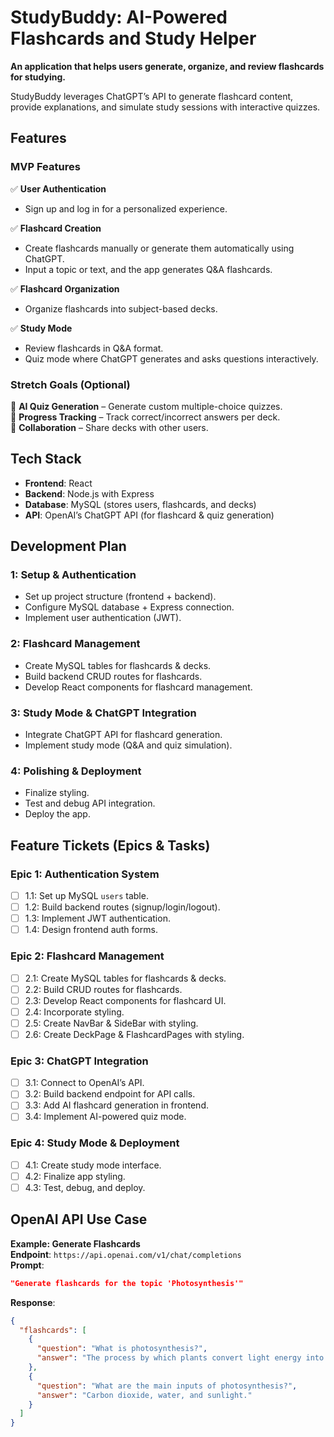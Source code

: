 # StudyBuddy: AI-Powered Flashcards and Study Helper

**An application that helps users generate, organize, and review flashcards for studying.**

StudyBuddy leverages ChatGPT’s API to generate flashcard content, provide explanations, and simulate study sessions with interactive quizzes.

## Features

### MVP Features

✅ **User Authentication**

- Sign up and log in for a personalized experience.

✅ **Flashcard Creation**

- Create flashcards manually or generate them automatically using ChatGPT.
- Input a topic or text, and the app generates Q&A flashcards.

✅ **Flashcard Organization**

- Organize flashcards into subject-based decks.

✅ **Study Mode**

- Review flashcards in Q&A format.
- Quiz mode where ChatGPT generates and asks questions interactively.

### Stretch Goals (Optional)

🔹 **AI Quiz Generation** – Generate custom multiple-choice quizzes.  
🔹 **Progress Tracking** – Track correct/incorrect answers per deck.  
🔹 **Collaboration** – Share decks with other users.

## Tech Stack

- **Frontend**: React
- **Backend**: Node.js with Express
- **Database**: MySQL (stores users, flashcards, and decks)
- **API**: OpenAI’s ChatGPT API (for flashcard & quiz generation)

## Development Plan

### 1: Setup & Authentication

- Set up project structure (frontend + backend).
- Configure MySQL database + Express connection.
- Implement user authentication (JWT).

### 2: Flashcard Management

- Create MySQL tables for flashcards & decks.
- Build backend CRUD routes for flashcards.
- Develop React components for flashcard management.

### 3: Study Mode & ChatGPT Integration

- Integrate ChatGPT API for flashcard generation.
- Implement study mode (Q&A and quiz simulation).

### 4: Polishing & Deployment

- Finalize styling.
- Test and debug API integration.
- Deploy the app.

## Feature Tickets (Epics & Tasks)

### **Epic 1: Authentication System**

- [ ] 1.1: Set up MySQL `users` table.
- [ ] 1.2: Build backend routes (signup/login/logout).
- [ ] 1.3: Implement JWT authentication.
- [ ] 1.4: Design frontend auth forms.

### **Epic 2: Flashcard Management**

- [ ] 2.1: Create MySQL tables for flashcards & decks.
- [ ] 2.2: Build CRUD routes for flashcards.
- [ ] 2.3: Develop React components for flashcard UI.
- [ ] 2.4: Incorporate styling.
- [ ] 2.5: Create NavBar & SideBar with styling.
- [ ] 2.6: Create DeckPage & FlashcardPages with styling.

### **Epic 3: ChatGPT Integration**

- [ ] 3.1: Connect to OpenAI’s API.
- [ ] 3.2: Build backend endpoint for API calls.
- [ ] 3.3: Add AI flashcard generation in frontend.
- [ ] 3.4: Implement AI-powered quiz mode.

### **Epic 4: Study Mode & Deployment**

- [ ] 4.1: Create study mode interface.
- [ ] 4.2: Finalize app styling.
- [ ] 4.3: Test, debug, and deploy.

## OpenAI API Use Case

**Example: Generate Flashcards**  
**Endpoint**: `https://api.openai.com/v1/chat/completions`  
**Prompt**:

```json
"Generate flashcards for the topic 'Photosynthesis'"
```

**Response**:

```json
{
  "flashcards": [
    {
      "question": "What is photosynthesis?",
      "answer": "The process by which plants convert light energy into chemical energy."
    },
    {
      "question": "What are the main inputs of photosynthesis?",
      "answer": "Carbon dioxide, water, and sunlight."
    }
  ]
}
```
